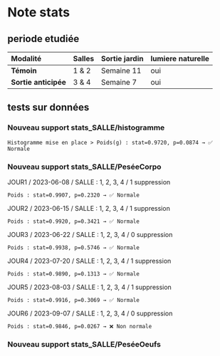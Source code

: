 # Note stats

## periode etudiée

|Modalité|Salles|Sortie jardin|lumiere naturelle|
|:--|---|---|---|
|**Témoin**|1 & 2  |Semaine 11|oui|
|**Sortie anticipée**|3 & 4  |Semaine 7|oui|


## tests sur données

### Nouveau support stats_SALLE/histogramme

```
Histogramme mise en place > Poids(g) : stat=0.9720, p=0.0874 → ✅ Normale
```


### Nouveau support stats_SALLE/PeséeCorpo

JOUR1  / 2023-06-08 / SALLE : 1, 2, 3, 4 / 1 suppression
``` 
Poids : stat=0.9907, p=0.2320 → ✅ Normale
```

JOUR2  / 2023-06-15 / SALLE : 1, 2, 3, 4 / 1 suppression
``` 
Poids : stat=0.9920, p=0.3421 → ✅ Normale
```


JOUR3  / 2023-06-22 / SALLE : 1, 2, 3, 4 / 0 suppression
``` 
Poids : stat=0.9938, p=0.5746 → ✅ Normale
```

JOUR4  / 2023-07-20 / SALLE : 1, 2, 3, 4 / 1 suppression
``` 
Poids : stat=0.9890, p=0.1313 → ✅ Normale
```


JOUR5  / 2023-08-03 / SALLE : 1, 2, 3, 4 / 1 suppression
``` 
Poids : stat=0.9916, p=0.3069 → ✅ Normale
```

JOUR6  / 2023-09-07 / SALLE : 1, 2, 3, 4 / 0 suppression
``` 
Poids : stat=0.9846, p=0.0267 → ❌ Non normale
```

### Nouveau support stats_SALLE/PeséeOeufs